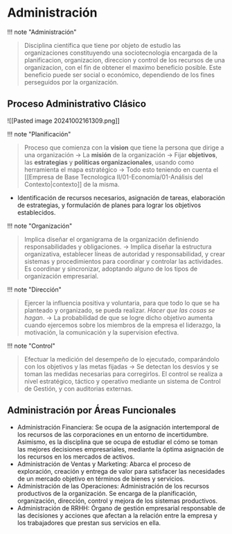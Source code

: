 # Administración

!!! note "Administración"
> Disciplina científica que tiene por objeto de estudio las organizaciones constituyendo una sociotecnologia encargada de la planificacion, organizacion, direccion y control de los recursos de una organizacion, con el fin de obtener el maximo beneficio posible.
> Este beneficio puede ser social o económico, dependiendo de los fines perseguidos por la organización.

## Proceso Administrativo Clásico

![[Pasted image 20241002161309.png]]



!!! note "Planificación"
> Proceso que comienza con la **vision** que tiene la persona que dirige a una organización -> La **misión** de la organización -> Fijar **objetivos**, las **estrategias** y **políticas organizacionales**, usando como herramienta el mapa estratégico -> Todo esto teniendo en cuenta el [[Empresa de Base Tecnologica II/01-Economía/01-Análisis del Contexto|contexto]] de la misma.

 - Identificación de recursos necesarios, asignación de tareas, elaboración de estrategias, y formulación de planes para lograr los objetivos establecidos.


!!! note "Organización"
> Implica diseñar el organigrama de la organización definiendo responsabilidades y obligaciones. -> Implica diseñar la estructura organizativa, establecer líneas de autoridad y responsabilidad, y crear sistemas y procedimientos para coordinar y controlar las actividades.
> Es coordinar y sincronizar, adoptando alguno de los tipos de organización empresarial.


!!! note "Dirección"
> Ejercer la influencia positiva y voluntaria, para que todo lo que se ha planteado y organizado, se pueda realizar.
> *Hacer que las cosas se hagan*. -> La probabilidad de que se logre dicho objetivo aumenta cuando ejercemos sobre los miembros de la empresa el liderazgo, la motivación, la comunicación y la supervision efectiva.


!!! note "Control"
> Efectuar la medición del desempeño de lo ejecutado, comparándolo con los objetivos y las metas fijadas -> Se detectan los desvíos y se toman las medidas necesarias para corregirlos.
> El control se realiza a nivel estratégico, táctico y operativo mediante un sistema de Control de Gestión, y con auditorias externas.


## Administración por Áreas Funcionales
- Administración Financiera: Se ocupa de la asignación intertemporal de los recursos de las corporaciones en un entorno de incertidumbre. Asimismo, es la disciplina que se ocupa de estudiar el cómo se toman las mejores decisiones empresariales, mediante la óptima asignación de los recursos en los mercados de activos.
- Administración de Ventas y Marketing: Abarca el proceso de exploración, creación y entrega de valor para satisfacer las necesidades de un mercado objetivo en términos de bienes y servicios.
- Administración de las Operaciones: Administración de los recursos productivos de la organización. Se encarga de la planificación, organización, dirección, control y mejora de los sistemas productivos.
- Administración de RRHH: Órgano de gestión empresarial responsable de las decisiones y acciones que afectan a la relación entre la empresa y los trabajadores que prestan sus servicios en ella.